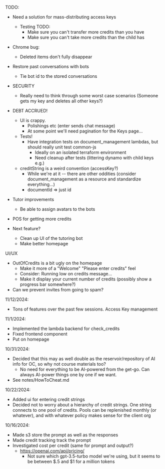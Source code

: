 TODO:

  - Need a solution for mass-distributing access keys
    - Testing TODO:
      - Make sure you can't transfer more credits than you have
      - Make sure you can't take more credits than the child has

  - Chrome bug:
    - Deleted items don't fully disappear 

  - Restore past conversations with bots
    * Tie bot id to the stored conversations 

  - SECURITY
    * Really need to think through some worst case scenarios
      (Someone gets my key and deletes all other keys?)

  - DEBT ACCRUED! 
    - UI is crappy.
      - Polishings etc (enter sends chat message)
      - At some point we'll need pagination for the Keys page...
    - Tests!
      - Have integration tests on document_management lambdas, but should really unit test common-js
        - Ideally on an isolated terraform environment
        - Need cleanup after tests (littering dynamo with child keys e.g.)
    - creditString is a weird convention (accessKey?)
      - While we're at it -- there are other oddities (consider document_management as a resource and standardize everything...)
      - documentId => just id
    
* Tutor improvements
  - Be able to assign avatars to the bots

* POS for getting more credits
  
* Next feature?  
  - Clean up UI of the tutoring bot
  - Make better homepage

UI/UX
* OutOfCredits is a bit ugly on the homepage
  - Make it more of a "Welcome" "Please enter credits" feel
  - Consider: Running low on credits message...
  - Make it display your current number of credits (possibly show a progress bar somewhere?)
* Can we prevent invites from going to spam?

11/12/2024:
  - Tons of features over the past few sessions.  Access Key management

11/1/2024:
  - Implemented the lambda backend for check_credits
  - Fixed frontend component 
  - Put on homepage

10/31/2024:
  - Decided that this may as well double as the reservoir/repository of AI info for OC, so why not course materials too?
    * No need for everything to be AI-powered from the get-go.  Can always AI-power things one by one if we want.
  - See notes/HowToCheat.md

10/22/2024:
* Added ui for entering credit strings
* Decided not to worry about a hierarchy of credit strings.  One string connects to one pool of credits.  Pools can be replenished monthly (or whatever), and with whatever policy makes sense for the client org 

10/16/2024:
* Made s3 store the prompt as well as the responses
* Made credit tracking track the prompt
* Investigated cost per credit (same for prompt and output?)
  - https://openai.com/api/pricing/
    * Not sure which gpt-3.5-turbo model we're using, but it seems to be between $.5 and $1 for a million tokens

